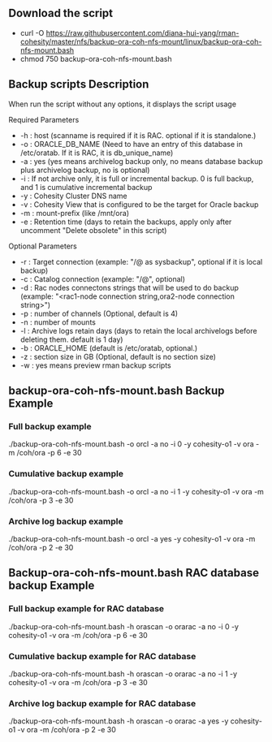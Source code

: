 ## Download the script

- curl -O https://raw.githubusercontent.com/diana-hui-yang/rman-cohesity/master/nfs/backup-ora-coh-nfs-mount/linux/backup-ora-coh-nfs-mount.bash
- chmod 750 backup-ora-coh-nfs-mount.bash

## Backup scripts Description
When run the script without any options, it displays the script usage

 Required Parameters
- -h : host (scanname is required if it is RAC. optional if it is standalone.)
- -o : ORACLE_DB_NAME (Need to have an entry of this database in /etc/oratab. If it is RAC, it is db_unique_name)
- -a : yes (yes means archivelog backup only, no means database backup plus archivelog backup, no is optional)
- -i : If not archive only, it is full or incremental backup. 0 is full backup, and 1 is cumulative incremental backup
- -y : Cohesity Cluster DNS name
- -v : Cohesity View that is configured to be the target for Oracle backup
- -m : mount-prefix (like /mnt/ora)
- -e : Retention time (days to retain the backups, apply only after uncomment "Delete obsolete" in this script)

 Optional Parameters
- -r : Target connection (example: "<dbuser>/<dbpass>@<target connection string> as sysbackup", optional if it is local backup)
- -c : Catalog connection (example: "<dbuser>/<dbpass>@<catalog connection string>", optional)
- -d : Rac nodes connectons strings that will be used to do backup (example: "<rac1-node connection string,ora2-node connection string>")
- -p : number of channels (Optional, default is 4)
- -n : number of mounts
- -l : Archive logs retain days (days to retain the local archivelogs before deleting them. default is 1 day)
- -b : ORACLE_HOME (default is /etc/oratab, optional.)
- -z : section size in GB (Optional, default is no section size)
- -w : yes means preview rman backup scripts

## backup-ora-coh-nfs-mount.bash Backup Example
### Full backup example
./backup-ora-coh-nfs-mount.bash -o orcl -a no -i 0 -y cohesity-o1 -v ora -m /coh/ora -p 6 -e 30
### Cumulative backup example
./backup-ora-coh-nfs-mount.bash -o orcl -a no -i 1 -y cohesity-o1 -v ora -m /coh/ora -p 3 -e 30
### Archive log backup example
./backup-ora-coh-nfs-mount.bash -o orcl -a yes -y cohesity-o1 -v ora -m /coh/ora -p 2 -e 30

## Backup-ora-coh-nfs-mount.bash RAC database backup Example
### Full backup example for RAC database
./backup-ora-coh-nfs-mount.bash -h orascan -o orarac -a no -i 0 -y cohesity-o1 -v ora -m /coh/ora -p 6 -e 30
### Cumulative backup example for RAC database
./backup-ora-coh-nfs-mount.bash  -h orascan -o orarac -a no -i 1 -y cohesity-o1 -v ora -m /coh/ora -p 3 -e 30
### Archive log backup example for RAC database
./backup-ora-coh-nfs-mount.bash  -h orascan -o orarac -a yes -y cohesity-o1 -v ora -m /coh/ora -p 2 -e 30


